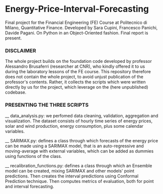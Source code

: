 # Energy-Price-Interval-Forecasting
Final project for the Financial Engineering (FE) Course at Politecnico di Milano, Quantitative Finance.
Developed by Sara Cupini, Francesco Panichi, Davide Pagani. On Python in an Object-Oriented fashion. Final report is present.

### DISCLAIMER
The whole project builds on the foundation code developed by professor Alessandro Brusaferri (researcher at CNR), 
who kindly offered it to us during the laboratory lessons of the FE course. 
This repository therefore does not contain the whole project, to avoid unjust publication of the professor's contents.
Rather, it collects the scripts which were written directly by us for the project, which leverage on the (here unpublished) codebase.

### PRESENTING THE THREE SCRIPTS
__ data_analysis.py: we perfomed data cleaning, validation, aggregation and visualization. The dataset consists of hourly time series
of energy prices, solar and wind production, energy consumption, plus some calendar variables.

__ SARIMAX.py: defines a class through which forecasts of the energy price can be made using a SARIMAX model, that is an auto-regressive
and moving-average with external variables, which can be added as dummies using functions of the class.

__ recalibration_functions.py: defines a class through which an Ensemble model can be created, mixing SARIMAX and other models' point
predictions. Then creates the interval predictions using Conformal Prediction technique. Then computes metrics of evaluation, both for
point and interval forecasting.
